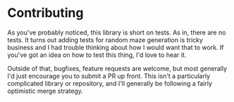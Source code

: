 # Contributing

As you've probably noticed, this library is short on tests. As in, there are no tests. It turns out adding tests for random maze generation is tricky business and I had trouble thinking about how I would want that to work. If you've got an idea on how to test this thing, I'd love to hear it.

Outside of that, bugfixes, feature requests are welcome, but most generally I'd just encourage you to submit a PR up front. This isn't a particularly complicated library or repository, and I'll generally be following a fairly optimistic merge strategy.
